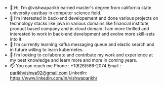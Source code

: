 - 👋 Hi, I’m @vishwaparikh earned master's degree from california state university eastbay in computer science field.
- 👀 I’m interested in back-end developement and done various projects on technology stacks like java in various domains like financial institute, product based company and in cloud domain.
I am more thrilled and interested to work in back-end development and evolve more skill-sets into it. 
- 🌱 I’m currently learning kafka messaging queue and elastic search and in future willing to learn kubernetes.
- 💞️ I’m looking to collaborate and contribute my work and experience at my best knowledge and learn more and more in coming years.
- 📫 You can reach me
Phone : +1(626)586-2074
Email : parikhvishwa92@gmail.com
Linkedln: https://www.linkedin.com/in/vishwaparikh/




